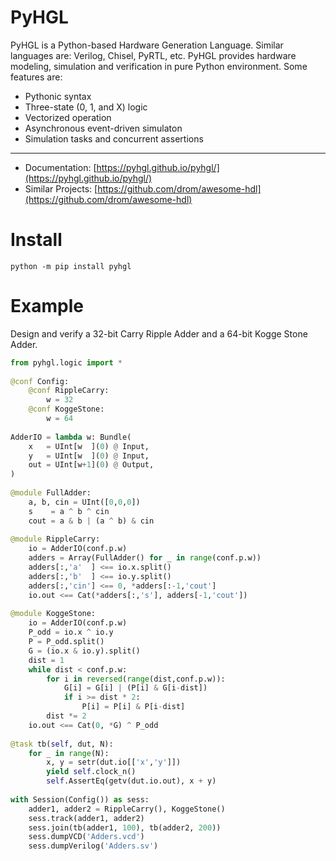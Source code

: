 
# PyHGL

PyHGL is a Python-based Hardware Generation Language. Similar languages are: Verilog, Chisel, PyRTL, etc. PyHGL provides hardware modeling, simulation and verification in pure Python environment. Some features are:

- Pythonic syntax
- Three-state (0, 1, and X) logic
- Vectorized operation
- Asynchronous event-driven simulaton 
- Simulation tasks and concurrent assertions

--- 

- Documentation: [https://pyhgl.github.io/pyhgl/](https://pyhgl.github.io/pyhgl/)
- Similar Projects: [https://github.com/drom/awesome-hdl](https://github.com/drom/awesome-hdl)


# Install

```
python -m pip install pyhgl
``` 

# Example

Design and verify a 32-bit Carry Ripple Adder and a 64-bit Kogge Stone Adder. 

```py
from pyhgl.logic import *
 
@conf Config:
    @conf RippleCarry:
        w = 32
    @conf KoggeStone:
        w = 64
 
AdderIO = lambda w: Bundle(
    x   = UInt[w  ](0) @ Input,
    y   = UInt[w  ](0) @ Input,
    out = UInt[w+1](0) @ Output,
)
 
@module FullAdder: 
    a, b, cin = UInt([0,0,0])
    s    = a ^ b ^ cin 
    cout = a & b | (a ^ b) & cin 
 
@module RippleCarry:
    io = AdderIO(conf.p.w) 
    adders = Array(FullAdder() for _ in range(conf.p.w))
    adders[:,'a'  ] <== io.x.split()
    adders[:,'b'  ] <== io.y.split()
    adders[:,'cin'] <== 0, *adders[:-1,'cout']
    io.out <== Cat(*adders[:,'s'], adders[-1,'cout']) 
 
@module KoggeStone:
    io = AdderIO(conf.p.w) 
    P_odd = io.x ^ io.y
    P = P_odd.split()
    G = (io.x & io.y).split()
    dist = 1 
    while dist < conf.p.w:
        for i in reversed(range(dist,conf.p.w)): 
            G[i] = G[i] | (P[i] & G[i-dist])
            if i >= dist * 2:
                P[i] = P[i] & P[i-dist]
        dist *= 2 
    io.out <== Cat(0, *G) ^ P_odd
 
@task tb(self, dut, N): 
    for _ in range(N):
        x, y = setr(dut.io[['x','y']]) 
        yield self.clock_n() 
        self.AssertEq(getv(dut.io.out), x + y)
 
with Session(Config()) as sess:
    adder1, adder2 = RippleCarry(), KoggeStone()
    sess.track(adder1, adder2)  
    sess.join(tb(adder1, 100), tb(adder2, 200))
    sess.dumpVCD('Adders.vcd') 
    sess.dumpVerilog('Adders.sv') 
``` 
